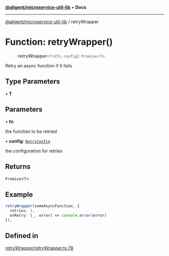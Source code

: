 [**@aligent/microservice-util-lib**](../modules.md) • **Docs**

***

[@aligent/microservice-util-lib](../modules.md) / retryWrapper

# Function: retryWrapper()

> **retryWrapper**\<`T`\>(`fn`, `config`): `Promise`\<`T`\>

Retry an async function if it fails

## Type Parameters

• **T**

## Parameters

• **fn**

the function to be retried

• **config**: [`RetryConfig`](../interfaces/RetryConfig.md)

the configuration for retries

## Returns

`Promise`\<`T`\>

## Example

```ts
retryWrapper(someAsyncFunction, {
  retries: 3,
  onRetry: (_, error) => console.error(error)
});
```

## Defined in

[retryWrapper/retryWrapper.ts:78](https://github.com/aligent/microservice-development-utilities/blob/aa4b5d2c0fc3925dee03a46aa2f9ce02720aa69b/packages/microservice-util-lib/src/retryWrapper/retryWrapper.ts#L78)
